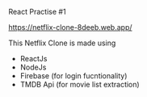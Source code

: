 React Practise #1

https://netflix-clone-8deeb.web.app/




This Netflix Clone is made using
 - ReactJs 
 - NodeJs 
 - Firebase (for login fucntionality)
 - TMDB Api (for movie list extraction)
